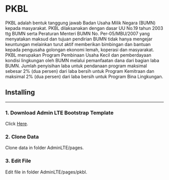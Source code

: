 # PKBL
PKBL adalah bentuk tanggung jawab Badan Usaha Milik Negara (BUMN) kepada masyarakat. PKBL dilaksanakan dengan dasar UU No.19 tahun 2003 ttg BUMN serta Peraturan Menteri BUMN No. Per-05/MBU/2007 yang menyatakan maksud dan tujuan pendirian BUMN tidak hanya mengejar keuntungan melainkan turut aktif memberikan bimbingan dan bantuan kepada pengusaha golongan ekonomi lemah, koperasi dan masyarakat.  PKBL merupakan Program Pembinaan Usaha Kecil dan pemberdayaan kondisi lingkungan oleh BUMN melalui pemanfaatan dana dari bagian laba BUMN. Jumlah penyisihan laba untuk pendanaan program maksimal sebesar 2% (dua persen) dari laba bersih untuk Program Kemitraan dan maksimal 2% (dua persen) dari laba bersih untuk Program Bina Lingkungan.

## Installing
---
### 1. Download Admin LTE Bootstrap Template
Click [Here](https://adminlte.io/).

### 2. Clone Data
Clone data in folder AdminLTE/pages.

### 3. Edit File
Edit file in folder AdminLTE/pages/pkbl.